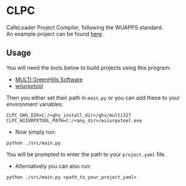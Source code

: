 # CLPC
CafeLoader Project Compiler, following the WUAPPS standard.  
An example project can be found [here](https://github.com/aboood40091/NSMBU-Haxx-Rewrite).  

## Usage
You will need the tools below to build projects using this program:

- [MULTI GreenHills Software](http://letmegooglethat.com/?q=%22MULTI-5_3_27%22)
- [wiiurpxtool](https://github.com/0CBH0/wiiurpxtool/releases)

Then you either set their path in `main.py` or you can add these to your environment variables:

```env
CLPC_GHS_DIR=C:/<ghs_install_dir>/ghs/multi327
CLPC_WIIURPXTOOL_PATH=C:/<any_dir>/wiiurpxtool.exe
```

- Now simply run:

```shell
python ./src/main.py
```

You will be prompted to enter the path to your ``project.yaml`` file.

- Alternatively you can also run:

```shell
python ./src/main.py <path_to_your_project_yaml>
```
